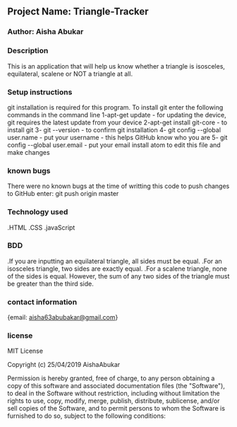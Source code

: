 ## Project Name: Triangle-Tracker
### Author: Aisha Abukar
### Description
This is an application that will help us know whether a triangle is isosceles, equilateral, scalene or NOT a triangle at all.

### Setup instructions
git installation is required for this program.
To install git enter the following commands in the command line
1-apt-get update - for updating the device, git requires the latest update from your device
2-apt-get install git-core - to install git
3- git --version - to confirm git installation
4- git config --global user.name - put your username - this helps GitHub know who you are
5- git config --global user.email - put your email
install atom to edit this file and make changes
### known bugs
There were no known bugs at the time of writting this code
to push changes to GitHub enter: git push origin master
### Technology used
.HTML
.CSS
.javaScript
### BDD
.If you are inputting an equilateral triangle, all sides must be equal.
.For an isosceles triangle, two sides are exactly equal.
.For a scalene triangle, none of the sides is equal. However, the sum of any two sides of the triangle must be greater than the third side.
### contact information
{email: aisha63abubakar@gmail.com}
### license
MIT License

Copyright (c) 25/04/2019 AishaAbukar

Permission is hereby granted, free of charge, to any person obtaining a copy
of this software and associated documentation files (the "Software"), to deal
in the Software without restriction, including without limitation the rights
to use, copy, modify, merge, publish, distribute, sublicense, and/or sell
copies of the Software, and to permit persons to whom the Software is
furnished to do so, subject to the following conditions:
